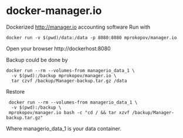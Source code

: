# docker-manager.io
Dockerized http://manager.io accounting software
Run with
```
docker run -v $(pwd)/data:/data -p 8080:8080 mprokopov/manager.io
```

Open your browser http://dockerhost:8080

Backup could be done by 
```
docker run --rm --volumes-from managerio_data_1 \
  -v $(pwd):/backup mprokopov/manager.io \
  tar czvf /backup/Manager-backup.tar.gz /data
```
Restore 
```
 docker run --rm --volumes-from managerio_data_1 \
  -v $(pwd):/backup \ 
 mprokopov/manager.io bash -c "cd / && tar xzvf /backup/Manager-backup.tar.gz"
 ```
 Where managerio_data_1 is your data container.
